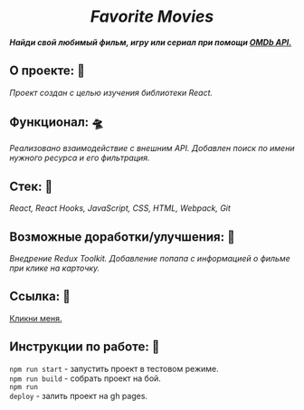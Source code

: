 <h1 align=center><i>Favorite Movies</i></h1>

#### _Найди свой любимый фильм, игру или сериал при помощи [OMDb API.](https://www.omdbapi.com/)_

## О проекте: :thought_balloon:

_Проект создан с целью изучения библиотеки React._

## Функционал: :flying_saucer:

_Реализовано взаимодействие с внешним API. Добавлен поиск по имени нужного ресурса и его фильтрация._

## Стек: :wrench:

_React, React Hooks, JavaScript, CSS, HTML, Webpack, Git_

## Возможные доработки/улучшения: :construction:

_Внедрение Redux Toolkit. Добавление попапа с информацией о фильме при клике на карточку._

## Ссылка: :eyes:

[Кликни меня.](https://guzzlerx.github.io/favorite-movies/)

## Инструкции по работе: 📗
<code>npm run start</code> - запустить проект в тестовом режиме.<br/>
<code>npm run build</code> - собрать проект на бой.<br/>
<code>npm run deploy</code> - залить проект на gh pages.<br/>

